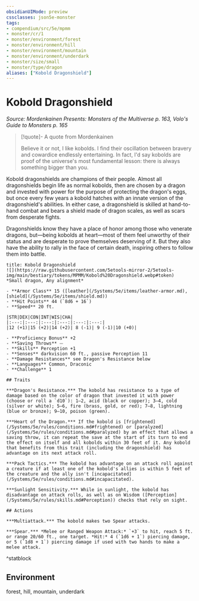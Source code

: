 ```yaml
---
obsidianUIMode: preview
cssclasses: json5e-monster
tags:
- compendium/src/5e/mpmm
- monster/cr/1
- monster/environment/forest
- monster/environment/hill
- monster/environment/mountain
- monster/environment/underdark
- monster/size/small
- monster/type/dragon
aliases: ["Kobold Dragonshield"]
---
```

# Kobold Dragonshield
*Source: Mordenkainen Presents: Monsters of the Multiverse p. 163, Volo's Guide to Monsters p. 165*  

> [!quote]- A quote from Mordenkainen  
> 
> Believe it or not, I like kobolds. I find their oscillation between bravery and cowardice endlessly entertaining. In fact, I'd say kobolds are proof of the universe's most fundamental lesson: there is always something bigger than you.

Kobold dragonshields are champions of their people. Almost all dragonshields begin life as normal kobolds, then are chosen by a dragon and invested with power for the purpose of protecting the dragon's eggs, but once every few years a kobold hatches with an innate version of the dragonshield's abilities. In either case, a dragonshield is skilled at hand-to-hand combat and bears a shield made of dragon scales, as well as scars from desperate fights.

Dragonshields know they have a place of honor among those who venerate dragons, but—being kobolds at heart—most of them feel unworthy of their status and are desperate to prove themselves deserving of it. But they also have the ability to rally in the face of certain death, inspiring others to follow them into battle.

```ad-statblock
title: Kobold Dragonshield
![](https://raw.githubusercontent.com/5etools-mirror-2/5etools-img/main/bestiary/tokens/MPMM/Kobold%20Dragonshield.webp#token)
*Small dragon, Any alignment*

- **Armor Class** 15 ([leather](/Systems/5e/items/leather-armor.md), [shield](/Systems/5e/items/shield.md))
- **Hit Points** 44 (`8d6 + 16`)
- **Speed** 20 ft.

|STR|DEX|CON|INT|WIS|CHA|
|:---:|:---:|:---:|:---:|:---:|:---:|
|12 (+1)|15 (+2)|14 (+2)| 8 (-1)| 9 (-1)|10 (+0)|

- **Proficiency Bonus** +2
- **Saving Throws** ⏤
- **Skills** Perception +1
- **Senses** darkvision 60 ft., passive Perception 11
- **Damage Resistances** see Dragon's Resistance below
- **Languages** Common, Draconic
- **Challenge** 1

## Traits

***Dragon's Resistance.*** The kobold has resistance to a type of damage based on the color of dragon that invested it with power (choose or roll a `d10`): 1–2, acid (black or copper); 3–4, cold (silver or white); 5–6, fire (brass, gold, or red); 7–8, lightning (blue or bronze); 9–10, poison (green).

***Heart of the Dragon.*** If the kobold is [frightened](/Systems/5e/rules/conditions.md#frightened) or [paralyzed](/Systems/5e/rules/conditions.md#paralyzed) by an effect that allows a saving throw, it can repeat the save at the start of its turn to end the effect on itself and all kobolds within 30 feet of it. Any kobold that benefits from this trait (including the dragonshield) has advantage on its next attack roll.

***Pack Tactics.*** The kobold has advantage on an attack roll against a creature if at least one of the kobold's allies is within 5 feet of the creature and the ally isn't [incapacitated](/Systems/5e/rules/conditions.md#incapacitated).

***Sunlight Sensitivity.*** While in sunlight, the kobold has disadvantage on attack rolls, as well as on Wisdom ([Perception](/Systems/5e/rules/skills.md#Perception)) checks that rely on sight.

## Actions

***Multiattack.*** The kobold makes two Spear attacks.

***Spear.*** *Melee or Ranged Weapon Attack:* `+3` to hit, reach 5 ft. or range 20/60 ft., one target. *Hit:* 4 (`1d6 + 1`) piercing damage, or 5 (`1d8 + 1`) piercing damage if used with two hands to make a melee attack.
```
^statblock

## Environment

forest, hill, mountain, underdark